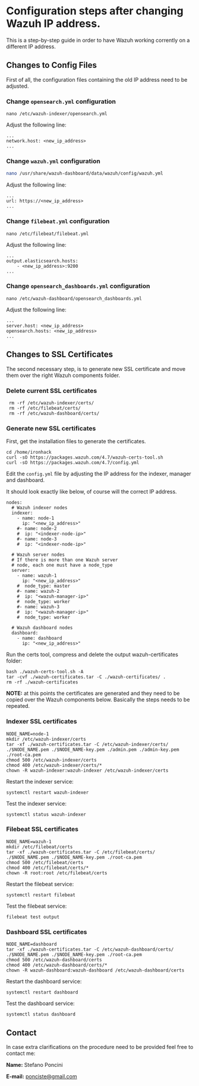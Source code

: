 # Configuration steps after changing Wazuh IP address.

This is a step-by-step guide in order to have Wazuh working corrently on a different IP address.

## Changes to Config Files

First of all, the configuration files containing the old IP address need to be adjusted.

### Change `opensearch.yml` configuration

```console
nano /etc/wazuh-indexer/opensearch.yml
```

Adjust the following line: 

```console
...
network.host: <new_ip_address>
...
```

### Change `wazuh.yml` configuration

```bash
nano /usr/share/wazuh-dashboard/data/wazuh/config/wazuh.yml
```

Adjust the following line: 

```console
...
url: https://<new_ip_address>
...
```

### Change `filebeat.yml` configuration

```console
nano /etc/filebeat/filebeat.yml
```

Adjust the following line: 

```console
...
output.elasticsearch.hosts:
  	- <new_ip_address>:9200
...
```

### Change `opensearch_dashboards.yml` configuration

```console
nano /etc/wazuh-dashboard/opensearch_dashboards.yml
```

Adjust the following line: 

```console
...
server.host: <new_ip_address>
opensearch.hosts: <new_ip_address>
...
```

## Changes to SSL Certificates

The second necessary step, is to generate new SSL certificate and move them over the right Wazuh components folder.

### Delete current SSL certificates

```console
 rm -rf /etc/wazuh-indexer/certs/
 rm -rf /etc/filebeat/certs/
 rm -rf /etc/wazuh-dashboard/certs/
```

### Generate new SSL certificates

First, get the installation files to generate the certificates.

```console
cd /home/ironhack
curl -sO https://packages.wazuh.com/4.7/wazuh-certs-tool.sh
curl -sO https://packages.wazuh.com/4.7/config.yml
```

Edit the `config.yml` file by adjusting the IP address for the indexer, manager and dashboard.

It should look exactly like below, of course will the correct IP address.

```console
nodes:
  # Wazuh indexer nodes
  indexer:
    - name: node-1
      ip: "<new_ip_address>"
    #- name: node-2
    #  ip: "<indexer-node-ip>"
    #- name: node-3
    #  ip: "<indexer-node-ip>"

  # Wazuh server nodes
  # If there is more than one Wazuh server
  # node, each one must have a node_type
  server:
    - name: wazuh-1
      ip: "<new_ip_address>"
    #  node_type: master
    #- name: wazuh-2
    #  ip: "<wazuh-manager-ip>"
    #  node_type: worker
    #- name: wazuh-3
    #  ip: "<wazuh-manager-ip>"
    #  node_type: worker

  # Wazuh dashboard nodes
  dashboard:
    - name: dashboard
      ip: "<new_ip_address>"
```

Run the certs tool, compress and delete the output wazuh-certificates folder:

```console
bash ./wazuh-certs-tool.sh -A
tar -cvf ./wazuh-certificates.tar -C ./wazuh-certificates/ .
rm -rf ./wazuh-certificates
```

**NOTE:** at this points the certificates are generated and they need to be copied over the Wazuh components below. Basically the steps needs to be repeated.

### Indexer SSL certificates

```console
NODE_NAME=node-1
mkdir /etc/wazuh-indexer/certs
tar -xf ./wazuh-certificates.tar -C /etc/wazuh-indexer/certs/ ./$NODE_NAME.pem ./$NODE_NAME-key.pem ./admin.pem ./admin-key.pem ./root-ca.pem
chmod 500 /etc/wazuh-indexer/certs
chmod 400 /etc/wazuh-indexer/certs/*
chown -R wazuh-indexer:wazuh-indexer /etc/wazuh-indexer/certs
```

Restart the indexer service:

```console
systemctl restart wazuh-indexer
```

Test the indexer service:

```console
systemctl status wazuh-indexer
```

### Filebeat SSL certificates

```console
NODE_NAME=wazuh-1
mkdir /etc/filebeat/certs
tar -xf ./wazuh-certificates.tar -C /etc/filebeat/certs/ ./$NODE_NAME.pem ./$NODE_NAME-key.pem ./root-ca.pem
chmod 500 /etc/filebeat/certs
chmod 400 /etc/filebeat/certs/*
chown -R root:root /etc/filebeat/certs
```

Restart the filebeat service:

```console
systemctl restart filebeat
```

Test the filebeat service:

```console
filebeat test output
```

### Dashboard SSL certificates

```console
NODE_NAME=dashboard
tar -xf ./wazuh-certificates.tar -C /etc/wazuh-dashboard/certs/ ./$NODE_NAME.pem ./$NODE_NAME-key.pem ./root-ca.pem
chmod 500 /etc/wazuh-dashboard/certs
chmod 400 /etc/wazuh-dashboard/certs/*
chown -R wazuh-dashboard:wazuh-dashboard /etc/wazuh-dashboard/certs
```

Restart the dashboard service:

```console
systemctl restart dashboard
```

Test the dashboard service:

```console
systemctl status dashboard
```

## Contact

In case extra clarifications on the procedure need to be provided feel free to contact me:

**Name:** Stefano Poncini

**E-mail:** ponciste@gmail.com 
